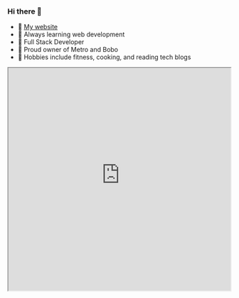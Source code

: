 ### Hi there 👋
  - 🚨 [My website](https://mengyuan.dev/)
  - 🌱 Always learning web development
  - 🚀 Full Stack Developer
  - 🐾 Proud owner of Metro and Bobo
  - 🙉 Hobbies include fitness, cooking, and reading tech blogs

<!---
mong00x/mong00x is a ✨ special ✨ repository because its `README.md` (this file) appears on your GitHub profile.
You can click the Preview link to take a look at your changes.
--->

<iframe src="https://amaranth-abbe-75.tiiny.site" width="500" height="500" allowfullscreen></iframe>
